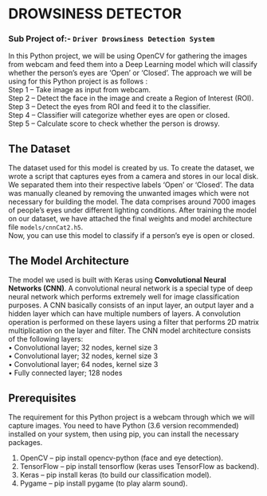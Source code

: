 # DROWSINESS DETECTOR<br>
### Sub Project of:- `Driver Drowsiness Detection System`

In this Python project, we will be using OpenCV for gathering the images from webcam and feed them into a Deep Learning model which will classify whether the person’s eyes are ‘Open’ or ‘Closed’. The approach we will be using for this Python project is as follows :<br>
Step 1 – Take image as input from webcam.<br>
Step 2 – Detect the face in the image and create a Region of Interest (ROI).<br>
Step 3 – Detect the eyes from ROI and feed it to the classifier.<br>
Step 4 – Classifier will categorize whether eyes are open or closed.<br>
Step 5 – Calculate score to check whether the person is drowsy.<br>

## The Dataset
The dataset used for this model is created by us. To create the dataset, we wrote a script that captures eyes from a camera and stores in our local disk. We separated them into their respective labels ‘Open’ or ‘Closed’. The data was manually cleaned by removing the unwanted images which were not necessary for building the model. The data comprises around 7000 images of people’s eyes under different lighting conditions. After training the model on our dataset, we have attached the final weights and model architecture file `models/cnnCat2.h5`.<br>
Now, you can use this model to classify if a person’s eye is open or closed.

## The Model Architecture

The model we used is built with Keras using **Convolutional Neural Networks (CNN)**. A convolutional neural network is a special type of deep neural network which performs extremely well for image classification purposes. A CNN basically consists of an input layer, an output layer and a hidden layer which can have multiple numbers of layers. A convolution operation is performed on these layers using a filter that performs 2D matrix multiplication on the layer and filter.
The CNN model architecture consists of the following layers:<br>
•	Convolutional layer; 32 nodes, kernel size 3<br>
•	Convolutional layer; 32 nodes, kernel size 3<br>
•	Convolutional layer; 64 nodes, kernel size 3<br>
•	Fully connected layer; 128 nodes<br>

## Prerequisites
The requirement for this Python project is a webcam through which we will capture images. You need to have Python (3.6 version recommended) installed on your system, then using pip, you can install the necessary packages.<br>
1.	OpenCV – pip install opencv-python (face and eye detection).<br>
2.	TensorFlow – pip install tensorflow (keras uses TensorFlow as backend).<br>
3.	Keras – pip install keras (to build our classification model).<br>
4.	Pygame – pip install pygame (to play alarm sound).<br>
